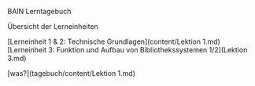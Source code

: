 BAIN Lerntagebuch

Übersicht der Lerneinheiten

[Lerneinheit 1 & 2: Technische Grundlagen](content/Lektion 1.md)
[Lerneinheit 3: Funktion und Aufbau von Bibliothekssystemen 1/2](Lektion 3.md)

[was?](tagebuch/content/Lektion 1.md)
